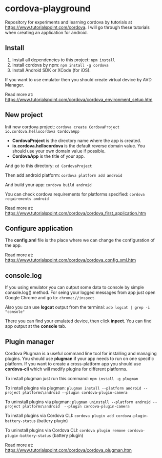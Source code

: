 # cordova-playground #

Repository for experiments and learning cordova by tutorials at https://www.tutorialspoint.com/cordova. I will go through these tutorials when creating an application for android.

## Install ##

1. Install all dependencies to this project: ```npm install```
2. Install cordova by npm: ```npm install -g cordova```
3. Install Android SDK or XCode (for iOS).

If you want to use emulator then you should create virtual device by AVD Manager.

Read more at: https://www.tutorialspoint.com/cordova/cordova_environment_setup.htm

## New project ##

Init new cordova project: ```cordova create CordovaProject io.cordova.hellocordova CordovaApp```

* **CordovaProject** is the directory name where the app is created.
* **io.cordova.hellocordova** is the default reverse domain value. You should use your own domain value if possible.
* **CordovaApp** is the title of your app.

And go to this directory: ```cd CordovaProject```

Then add android platform: ```cordova platform add android```

And build your app: ```cordova build android```

You can check cordova requirements for platforms specified: ```cordova requirements android```

Read more at: https://www.tutorialspoint.com/cordova/cordova_first_application.htm

## Configure application ##

The **config.xml** file is the place where we can change the configuration of the app.

Read more at: https://www.tutorialspoint.com/cordova/cordova_config_xml.htm

## console.log ##

If you using emulator you can output some data to console by simple console.log() method. For seing your logged messages from app just open Google Chrome and go to: ```chrome://inspect```.

Also you can use **logcat** output from the terminal: ```adb logcat | grep -i "console"```

There you can find your emulated device, then click **inpect**. You can find app output at the **console** tab.

## Plugin manager ##

Cordova Plugman is a useful command line tool for installing and managing plugins. You should use **plugman** if your app needs to run on one specific platform. If you want to create a cross-platform app you should use **cordova-cli** which will modify plugins for different platforms.

To install plugman just run this command: ```npm install -g plugman```

To install plugins via plugman: ```plugman install --platform android --project platforms\android --plugin cordova-plugin-camera```

To uninstall plugins via plugman: ```plugman uninstall --platform android --project platforms\android  --plugin cordova-plugin-camera```

To install plugins via Cordova CLI: ```cordova plugin add cordova-plugin-battery-status``` (battery plugin)

To uninstall plugins via Cordova CLI: ```cordova plugin remove cordova-plugin-battery-status``` (battery plugin)

Read more at: https://www.tutorialspoint.com/cordova/cordova_plugman.htm
